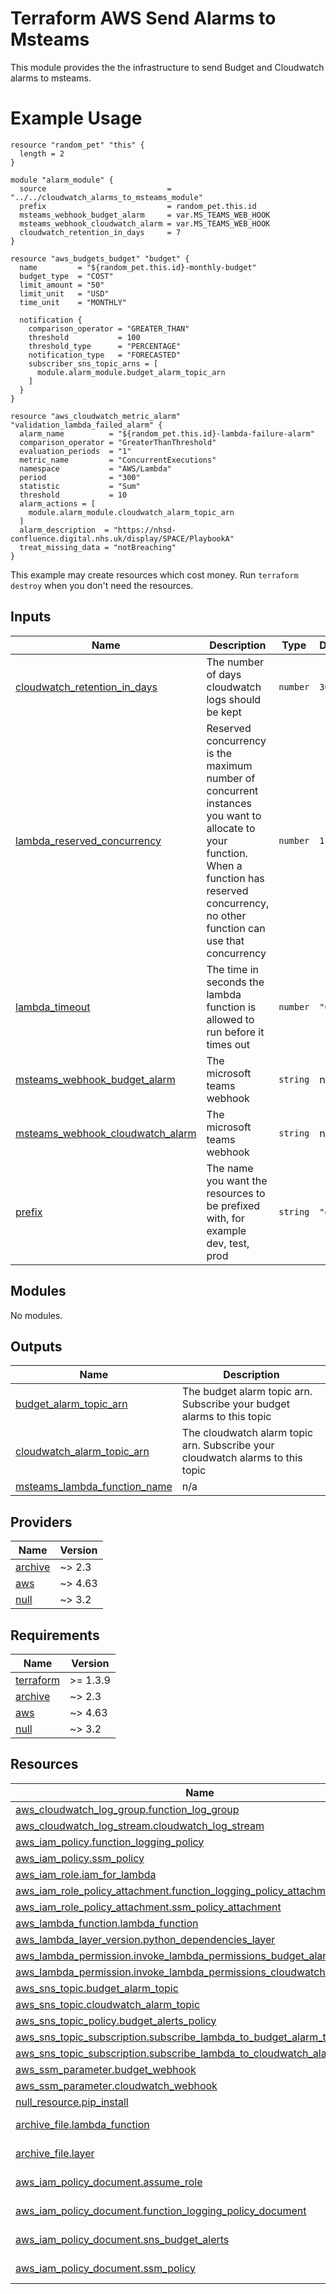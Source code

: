<!-- BEGIN_TF_DOCS -->

# Terraform AWS Send Alarms to Msteams

This module provides the the infrastructure to send Budget and Cloudwatch alarms to msteams.

# Example Usage

```hcl
resource "random_pet" "this" {
  length = 2
}

module "alarm_module" {
  source                           = "../../cloudwatch_alarms_to_msteams_module"
  prefix                           = random_pet.this.id
  msteams_webhook_budget_alarm     = var.MS_TEAMS_WEB_HOOK
  msteams_webhook_cloudwatch_alarm = var.MS_TEAMS_WEB_HOOK
  cloudwatch_retention_in_days     = 7
}

resource "aws_budgets_budget" "budget" {
  name         = "${random_pet.this.id}-monthly-budget"
  budget_type  = "COST"
  limit_amount = "50"
  limit_unit   = "USD"
  time_unit    = "MONTHLY"

  notification {
    comparison_operator = "GREATER_THAN"
    threshold           = 100
    threshold_type      = "PERCENTAGE"
    notification_type   = "FORECASTED"
    subscriber_sns_topic_arns = [
      module.alarm_module.budget_alarm_topic_arn
    ]
  }
}

resource "aws_cloudwatch_metric_alarm" "validation_lambda_failed_alarm" {
  alarm_name          = "${random_pet.this.id}-lambda-failure-alarm"
  comparison_operator = "GreaterThanThreshold"
  evaluation_periods  = "1"
  metric_name         = "ConcurrentExecutions"
  namespace           = "AWS/Lambda"
  period              = "300"
  statistic           = "Sum"
  threshold           = 10
  alarm_actions = [
    module.alarm_module.cloudwatch_alarm_topic_arn
  ]
  alarm_description  = "https://nhsd-confluence.digital.nhs.uk/display/SPACE/PlaybookA"
  treat_missing_data = "notBreaching"
}
```

This example may create resources which cost money. Run ```terraform destroy``` when you don't need the resources.

## Inputs

| Name | Description | Type | Default | Required |
|------|-------------|------|---------|:--------:|
| <a name="input_cloudwatch_retention_in_days"></a> [cloudwatch\_retention\_in\_days](#input\_cloudwatch\_retention\_in\_days) | The number of days cloudwatch logs should be kept | `number` | `365` | no |
| <a name="input_lambda_reserved_concurrency"></a> [lambda\_reserved\_concurrency](#input\_lambda\_reserved\_concurrency) | Reserved concurrency is the maximum number of concurrent instances you want to allocate to your function. When a function has reserved concurrency, no other function can use that concurrency | `number` | `1` | no |
| <a name="input_lambda_timeout"></a> [lambda\_timeout](#input\_lambda\_timeout) | The time in seconds the lambda function is allowed to run before it times out | `number` | `"60"` | no |
| <a name="input_msteams_webhook_budget_alarm"></a> [msteams\_webhook\_budget\_alarm](#input\_msteams\_webhook\_budget\_alarm) | The microsoft teams webhook | `string` | n/a | yes |
| <a name="input_msteams_webhook_cloudwatch_alarm"></a> [msteams\_webhook\_cloudwatch\_alarm](#input\_msteams\_webhook\_cloudwatch\_alarm) | The microsoft teams webhook | `string` | n/a | yes |
| <a name="input_prefix"></a> [prefix](#input\_prefix) | The name you want the resources to be prefixed with, for example dev, test, prod | `string` | `"dev"` | no |

## Modules

No modules.

## Outputs

| Name | Description |
|------|-------------|
| <a name="output_budget_alarm_topic_arn"></a> [budget\_alarm\_topic\_arn](#output\_budget\_alarm\_topic\_arn) | The budget alarm topic arn. Subscribe your budget alarms to this topic |
| <a name="output_cloudwatch_alarm_topic_arn"></a> [cloudwatch\_alarm\_topic\_arn](#output\_cloudwatch\_alarm\_topic\_arn) | The cloudwatch alarm topic arn. Subscribe your cloudwatch alarms to this topic |
| <a name="output_msteams_lambda_function_name"></a> [msteams\_lambda\_function\_name](#output\_msteams\_lambda\_function\_name) | n/a |

## Providers

| Name | Version |
|------|---------|
| <a name="provider_archive"></a> [archive](#provider\_archive) | ~> 2.3 |
| <a name="provider_aws"></a> [aws](#provider\_aws) | ~> 4.63 |
| <a name="provider_null"></a> [null](#provider\_null) | ~> 3.2 |

## Requirements

| Name | Version |
|------|---------|
| <a name="requirement_terraform"></a> [terraform](#requirement\_terraform) | >= 1.3.9 |
| <a name="requirement_archive"></a> [archive](#requirement\_archive) | ~> 2.3 |
| <a name="requirement_aws"></a> [aws](#requirement\_aws) | ~> 4.63 |
| <a name="requirement_null"></a> [null](#requirement\_null) | ~> 3.2 |

## Resources

| Name | Type |
|------|------|
| [aws_cloudwatch_log_group.function_log_group](https://registry.terraform.io/providers/hashicorp/aws/latest/docs/resources/cloudwatch_log_group) | resource |
| [aws_cloudwatch_log_stream.cloudwatch_log_stream](https://registry.terraform.io/providers/hashicorp/aws/latest/docs/resources/cloudwatch_log_stream) | resource |
| [aws_iam_policy.function_logging_policy](https://registry.terraform.io/providers/hashicorp/aws/latest/docs/resources/iam_policy) | resource |
| [aws_iam_policy.ssm_policy](https://registry.terraform.io/providers/hashicorp/aws/latest/docs/resources/iam_policy) | resource |
| [aws_iam_role.iam_for_lambda](https://registry.terraform.io/providers/hashicorp/aws/latest/docs/resources/iam_role) | resource |
| [aws_iam_role_policy_attachment.function_logging_policy_attachment](https://registry.terraform.io/providers/hashicorp/aws/latest/docs/resources/iam_role_policy_attachment) | resource |
| [aws_iam_role_policy_attachment.ssm_policy_attachment](https://registry.terraform.io/providers/hashicorp/aws/latest/docs/resources/iam_role_policy_attachment) | resource |
| [aws_lambda_function.lambda_function](https://registry.terraform.io/providers/hashicorp/aws/latest/docs/resources/lambda_function) | resource |
| [aws_lambda_layer_version.python_dependencies_layer](https://registry.terraform.io/providers/hashicorp/aws/latest/docs/resources/lambda_layer_version) | resource |
| [aws_lambda_permission.invoke_lambda_permissions_budget_alarm_topic](https://registry.terraform.io/providers/hashicorp/aws/latest/docs/resources/lambda_permission) | resource |
| [aws_lambda_permission.invoke_lambda_permissions_cloudwatch_alarm_topic](https://registry.terraform.io/providers/hashicorp/aws/latest/docs/resources/lambda_permission) | resource |
| [aws_sns_topic.budget_alarm_topic](https://registry.terraform.io/providers/hashicorp/aws/latest/docs/resources/sns_topic) | resource |
| [aws_sns_topic.cloudwatch_alarm_topic](https://registry.terraform.io/providers/hashicorp/aws/latest/docs/resources/sns_topic) | resource |
| [aws_sns_topic_policy.budget_alerts_policy](https://registry.terraform.io/providers/hashicorp/aws/latest/docs/resources/sns_topic_policy) | resource |
| [aws_sns_topic_subscription.subscribe_lambda_to_budget_alarm_topic](https://registry.terraform.io/providers/hashicorp/aws/latest/docs/resources/sns_topic_subscription) | resource |
| [aws_sns_topic_subscription.subscribe_lambda_to_cloudwatch_alarm_topic](https://registry.terraform.io/providers/hashicorp/aws/latest/docs/resources/sns_topic_subscription) | resource |
| [aws_ssm_parameter.budget_webhook](https://registry.terraform.io/providers/hashicorp/aws/latest/docs/resources/ssm_parameter) | resource |
| [aws_ssm_parameter.cloudwatch_webhook](https://registry.terraform.io/providers/hashicorp/aws/latest/docs/resources/ssm_parameter) | resource |
| [null_resource.pip_install](https://registry.terraform.io/providers/hashicorp/null/latest/docs/resources/resource) | resource |
| [archive_file.lambda_function](https://registry.terraform.io/providers/hashicorp/archive/latest/docs/data-sources/file) | data source |
| [archive_file.layer](https://registry.terraform.io/providers/hashicorp/archive/latest/docs/data-sources/file) | data source |
| [aws_iam_policy_document.assume_role](https://registry.terraform.io/providers/hashicorp/aws/latest/docs/data-sources/iam_policy_document) | data source |
| [aws_iam_policy_document.function_logging_policy_document](https://registry.terraform.io/providers/hashicorp/aws/latest/docs/data-sources/iam_policy_document) | data source |
| [aws_iam_policy_document.sns_budget_alerts](https://registry.terraform.io/providers/hashicorp/aws/latest/docs/data-sources/iam_policy_document) | data source |
| [aws_iam_policy_document.ssm_policy](https://registry.terraform.io/providers/hashicorp/aws/latest/docs/data-sources/iam_policy_document) | data source |

<!-- END_TF_DOCS -->